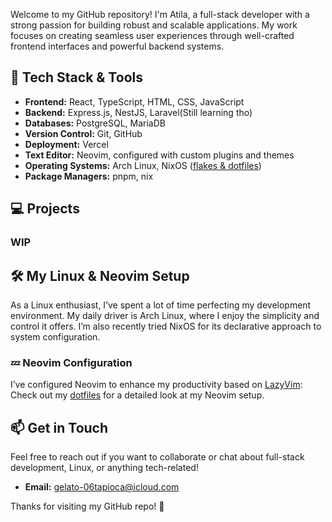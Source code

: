 Welcome to my GitHub repository! I'm Atila, a full-stack developer with a strong passion for building robust and scalable applications. My work focuses on creating seamless user experiences through well-crafted frontend interfaces and powerful backend systems.

## 🔧 Tech Stack & Tools

- **Frontend:** React, TypeScript, HTML, CSS, JavaScript
- **Backend:** Express.js, NestJS, Laravel(Still learning tho)
- **Databases:** PostgreSQL, MariaDB
- **Version Control:** Git, GitHub
- **Deployment:** Vercel
- **Text Editor:** Neovim, configured with custom plugins and themes
- **Operating Systems:** Arch Linux, NixOS ([flakes & dotfiles](https://github.com/Catopish/flakexixixi.git))
- **Package Managers:** pnpm, nix

## 💻 Projects

### WIP

## 🛠 My Linux & Neovim Setup

As a Linux enthusiast, I’ve spent a lot of time perfecting my development environment. My daily driver is Arch Linux, where I enjoy the simplicity and control it offers. I’m also recently tried NixOS for its declarative approach to system configuration.

### 💤 Neovim Configuration

I’ve configured Neovim to enhance my productivity based on [LazyVim](https://github.com/LazyVim/LazyVim):
Check out my [dotfiles](https://github.com/Catopish/lazyvim.git) for a detailed look at my Neovim setup.

## 📫 Get in Touch

Feel free to reach out if you want to collaborate or chat about full-stack development, Linux, or anything tech-related!

- **Email:** <gelato-06tapioca@icloud.com>

Thanks for visiting my GitHub repo! 🚀
